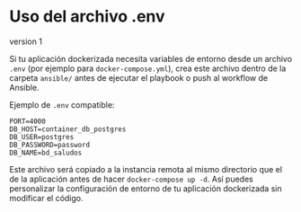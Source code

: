 # Uso del archivo .env
version 1

Si tu aplicación dockerizada necesita variables de entorno desde un archivo `.env` (por ejemplo para `docker-compose.yml`), crea este archivo dentro de la carpeta `ansible/` antes de ejecutar el playbook o push al workflow de Ansible.

Ejemplo de `.env` compatible:

```
PORT=4000
DB_HOST=container_db_postgres
DB_USER=postgres
DB_PASSWORD=password
DB_NAME=bd_saludos
```

Este archivo será copiado a la instancia remota al mismo directorio que el de la aplicación antes de hacer `docker-compose up -d`. Así puedes personalizar la configuración de entorno de tu aplicación dockerizada sin modificar el código.
